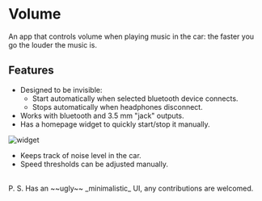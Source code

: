 # Volume
An app that controls volume when playing music in the car: the faster you go the louder the music is.

## Features
* Designed to be invisible:
  * Start automatically when selected bluetooth device connects.
  * Stops automatically when headphones disconnect.
* Works with bluetooth and 3.5 mm "jack" outputs.
* Has a homepage widget to quickly start/stop it manually.

![widget](http://simmlemming.github.io/readme_img/volume/widget.png)

* Keeps track of noise level in the car.
* Speed thresholds can be adjusted manually.

<br/>
P. S. Has an ~~ugly~~ _minimalistic_ UI, any contributions are welcomed.
